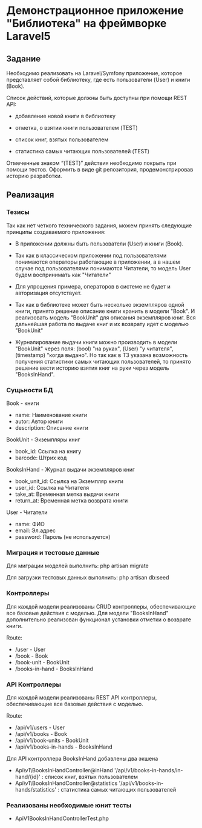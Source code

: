 # Демонстрационное приложение "Библиотека" на фреймворке Laravel5

## Задание

Необходимо реализовать на Laravel/Symfony приложение, которое представляет собой библиотеку, где есть пользователи (User) и книги (Book).

Список действий, которые должны быть доступны при помощи REST API:

- добавление новой книги в библиотеку

- отметка, о взятии книги пользователем (TEST)

- список книг, взятых пользователем

- статистика самых читающих пользователей (TEST)

Отмеченные знаком “(TEST)” действия необходимо покрыть при помощи тестов. Оформить в виде git репозитория, продемонстрировав историю разработки.

## Реализация

### Тезисы

Так как нет четкого технического задания, можем принять следующие принципы создаваемого приложения:

- В приложении должны быть пользователи (User) и книги (Book).

- Так как в классическом приложении под пользователями понимаются операторы работающие в приложении,
а в нашем случае под пользователями понимаются Читатели, то модель User будем воспринимать как "Читатели"
- Для упрощения примера, операторов в системе не будет и авторизация отсутствует.

- Так как в библиотеке может быть несколько экземпляров одной книги, принято решение описание книги хранить в модели "Book".
И реализовать модель "BookUnit" для описания экземпляров книг. Вся дальнейшая работа по выдаче книг и их возврату идет с моделью "BookUnit"

- Журналирование выдачи книги можно производить в модели "BookUnit" через поля: (bool) "на руках", (User) "у читателя", (timestamp) "когда выдано".
Но так как в ТЗ указана возможность получения статистики самых читающих пользователей, то принято решение вести историю взятия книг на руки через модель "BooksInHand".

### Сущьности БД

Book - книги
- name: Наименование книги
- autor: Автор книги
- description: Описание книги

BookUnit - Экземпляры книг
- book_id: Ссылка на книгу
- barcode: Штрих код

BooksInHand - Журнал выдачи экземпляров книг
- book_unit_id: Ссылка на Экземпляр книги
- user_id: Ссылка на Читателя
- take_at: Временная метка выдачи книги
- return_at: Временная метка возврата книги

User - Читатели
- name: ФИО
- email: Эл.адрес
- password: Пароль (не используется)


### Миграция и тестовые данные

Для миграции моделей выполнить:
php artisan migrate

Для загрузки тестовых данных выполнить:
php artisan db:seed

### Контроллеры

Для каждой модели реализованы CRUD контроллеры, обеспечивающие все базовые действия c моделью.
Для модели "BooksInHand" дополнительно реализован функционал установки отметки о возврате книги.

Route:
- /user - User
- /book - Book
- /book-unit - BookUnit
- /books-in-hand - BooksInHand

### API Контроллеры

Для каждой модели реализованы REST API контроллеры, обеспечивающие все базовые действия c моделью.

Route:
- /api/v1/users - User
- /api/v1/books - Book
- /api/v1/book-units - BookUnit
- /api/v1/books-in-hands - BooksInHand

Для API контроллера BooksInHand добавлены два экшена
- Api\v1\BooksInHandController@inHand '/api/v1/books-in-hands/in-hand/{id}' : список книг, взятых пользователем 
- Api\v1\BooksInHandController@statistics '/api/v1/books-in-hands/statistics' : статистика самых читающих пользователей

### Реализованы необходимые юнит тесты

- ApiV1BooksInHandControllerTest.php
